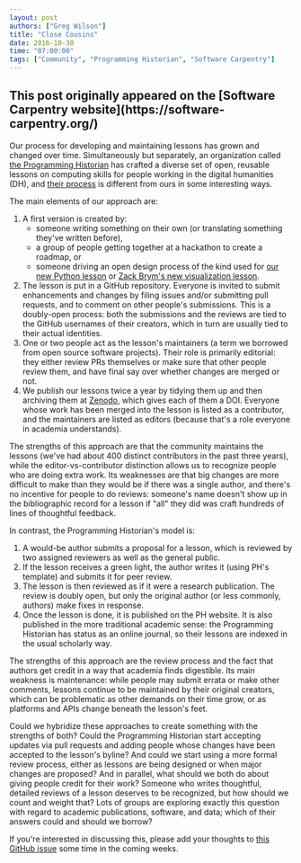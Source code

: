 ```yaml
---
layout: post
authors: ["Greg Wilson"]
title: "Close Cousins"
date: 2016-10-30
time: "07:00:00"
tags: ["Community", "Programming Historian", "Software Carpentry"]
---
```


<h2>This post originally appeared on the [Software Carpentry website](https://software-carpentry.org/)</h2>

Our process for developing and maintaining lessons has grown and changed over time.
Simultaneously but separately,
an organization called [the Programming Historian](http://programminghistorian.org)
has crafted a diverse set of open, reusable lessons
on computing skills for people working in the digital humanities (DH),
and [their process](http://programminghistorian.org/contribute)
is different from ours in some interesting ways.

The main elements of our approach are:

1.  A first version is created by:
    *   someone writing something on their own (or translating something they've written before),
    *   a group of people getting together at a hackathon to create a roadmap, or
    *   someone driving an open design process of the kind used for
        [our new Python lesson](http://swcarpentry.github.io/python-novice-gapminder/)
	or
	[Zack Brym's new visualization lesson](http://swcarpentry.github.io/visualization-novice/).
2.  The lesson is put in a GitHub repository.
    Everyone is invited to submit enhancements and changes by filing issues and/or submitting pull requests,
    and to comment on other people's submissions.
    This is a doubly-open process:
    both the submissions and the reviews are tied to the GitHub usernames of their creators,
    which in turn are usually tied to their actual identities.
3.  One or two people act as the lesson's maintainers
    (a term we borrowed from open source software projects).
    Their role is primarily editorial:
    they either review PRs themselves or make sure that other people review them,
    and have final say over whether changes are merged or not.
4.  We publish our lessons twice a year by tidying them up
    and then archiving them at [Zenodo](http://zenodo.org),
    which gives each of them a DOI.
    Everyone whose work has been merged into the lesson is listed as a contributor,
    and the maintainers are listed as editors
    (because that's a role everyone in academia understands).

The strengths of this approach are that the community maintains the lessons
(we've had about 400 distinct contributors in the past three years),
while the editor-vs-contributor distinction allows us
to recognize people who are doing extra work.
Its weaknesses are that big changes are more difficult to make
than they would be if there was a single author,
and there's no incentive for people to do reviews:
someone's name doesn't show up in the bibliographic record for a lesson
if "all" they did was craft hundreds of lines of thoughtful feedback.

In contrast, the Programming Historian's model is:

1.  A would-be author submits a proposal for a lesson,
    which is reviewed by two assigned reviewers
    as well as the general public.
2.  If the lesson receives a green light,
    the author writes it (using PH's template)
    and submits it for peer review.
3.  The lesson is then reviewed as if it were a research publication.
    The review is doubly open,
    but only the original author (or less commonly, authors) make fixes in response.
4.  Once the lesson is done,
    it is published on the PH website.
    It is also published in the more traditional academic sense:
    the Programming Historian has status as an online journal,
    so their lessons are indexed in the usual scholarly way.

The strengths of this approach are the review process
and the fact that authors get credit in a way that academia finds digestible.
Its main weakness is maintenance:
while people may submit errata or make other comments,
lessons continue to be maintained by their original creators,
which can be problematic as other demands on their time grow,
or as platforms and APIs change beneath the lesson's feet.

Could we hybridize these approaches to create something with the strengths of both?
Could the Programming Historian start accepting updates via pull requests
and adding people whose changes have been accepted
to the lesson's byline?
And could we start using a more formal review process,
either as lessons are being designed
or when major changes are proposed?
And in parallel,
what should we both do about giving people credit for their work?
Someone who writes thoughtful, detailed reviews of a lesson deserves to be recognized,
but how should we count and weight that?
Lots of groups are exploring exactly this question with regard to academic publications, software, and data;
which of their answers could and should we borrow?

If you're interested in discussing this,
please add your thoughts to [this GitHub issue](https://github.com/programminghistorian/jekyll/issues/304)
some time in the coming weeks.
